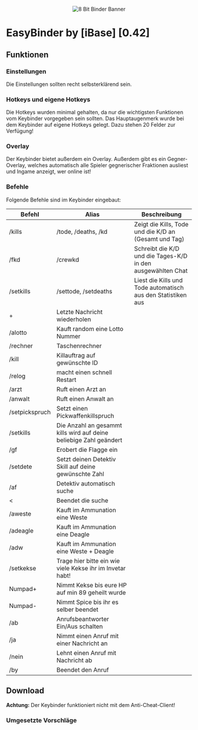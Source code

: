 <p align="center">
  <img src="https://costa1.de/EasyBinder/EasyBinder.png" alt="8 Bit Binder Banner"/>
</p>

# EasyBinder by [iBase] [0.42]
## Funktionen
### Einstellungen
Die Einstellungen sollten recht selbsterklärend sein.

### Hotkeys und eigene Hotkeys
Die Hotkeys wurden minimal gehalten, da nur die wichtigsten Funktionen vom Keybinder vorgegeben sein sollten.
Das Hauptaugenmerk wurde bei dem Keybinder auf eigene Hotkeys gelegt. Dazu stehen 20 Felder zur Verfügung!

### Overlay
Der Keybinder bietet außerdem ein Overlay.
Außerdem gibt es ein Gegner-Overlay, welches automatisch alle Spieler gegnerischer Fraktionen ausliest und Ingame anzeigt, wer online ist!

### Befehle
Folgende Befehle sind im Keybinder eingebaut:

| Befehl | Alias | Beschreibung |
| ----------- | -------------------- | --- |
| /kills | /tode, /deaths, /kd | Zeigt die Kills, Tode und die K/D an (Gesamt und Tag) |
| /fkd | /crewkd | Schreibt die K/D und die Tages-K/D in den ausgewählten Chat |
| /setkills | /settode, /setdeaths | Liest die Kills und Tode automatisch aus den Statistiken aus |
| + | Letzte Nachricht wiederholen |
| /alotto | Kauft random eine Lotto Nummer |
| /rechner | Taschenrechner |
| /kill | Killauftrag auf gewünschte ID |
| /relog | macht einen schnell Restart |
| /arzt | Ruft einen Arzt an |
| /anwalt | Ruft einen Anwalt an |
| /setpickspruch | Setzt einen Pickwaffenkillspruch |
| /setkills | Die Anzahl an gesammt kills wird auf deine beliebige Zahl geändert |
| /gf | Erobert die Flagge ein |
| /setdete | Setzt deinen Detektiv Skill auf deine gewünschte Zahl |
| /af | Detektiv automatisch suche |
| < | Beendet die suche |
| /aweste | Kauft im Ammunation eine Weste |
| /adeagle | Kauft im Ammunation eine Deagle |
| /adw | Kauft im Ammunation eine Weste + Deagle |
| /setkekse | Trage hier bitte ein wie viele Kekse ihr im Invetar habt! |
| Numpad+ | Nimmt Kekse bis eure HP auf min 89 geheilt wurde |
| Numpad- | Nimmt Spice bis ihr es selber beendet |
| /ab | Anrufsbeantworter Ein/Aus schalten |
| /ja | Nimmt einen Anruf mit einer Nachricht an |
| /nein | Lehnt einen Anruf mit Nachricht ab |
| /by | Beendet den Anruf |

## Download
**Achtung:** Der Keybinder funktioniert nicht mit dem Anti-Cheat-Client!

### Umgesetzte Vorschläge
